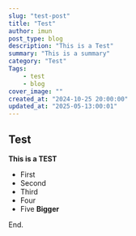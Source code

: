 ```yaml
---
slug: "test-post"
title: "Test"
author: imun
post_type: blog
description: "This is a Test"
summary: "This is a summary"
category: "Test"
Tags:
    - test
    - blog
cover_image: ""
created_at: "2024-10-25 20:00:00"
updated_at: "2025-05-13:00:01"
---
```

## Test

**This is a TEST**

- First
- Second
- Third
- Four
- Five **Bigger** 

End.